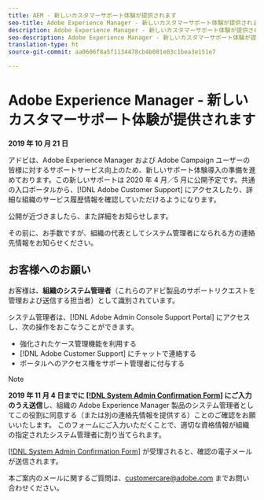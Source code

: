```yaml
---
title: AEM - 新しいカスタマーサポート体験が提供されます
seo-title: Adobe Experience Manager - 新しいカスタマーサポート体験が提供されます
description: Adobe Experience Manager - 新しいカスタマーサポート体験が提供されます
seo-description: Adobe Experience Manager - 新しいカスタマーサポート体験が提供されます
translation-type: ht
source-git-commit: aa0606f8a5f1134478cb4b081e03c1bea3e151e7

---
```



# Adobe Experience Manager - 新しいカスタマーサポート体験が提供されます

**2019 年 10 月 21 日**

アドビは、Adobe Experience Manager および Adobe Campaign ユーザーの皆様に対するサポートサービス向上のため、新しいサポート体験導入の準備を進めております。この新しいサポートは 2020 年 4 月／5 月に公開予定です。共通の入口ポータルから、[!DNL Adobe Customer Support] にアクセスしたり、詳細な組織のサービス履歴情報を確認していただけるようになります。

公開が近づきましたら、また詳細をお知らせします。

その前に、お手数ですが、組織の代表としてシステム管理者になられる方の連絡先情報をお知らせください。

## お客様へのお願い

お客様は、**組織のシステム管理者**（これらのアドビ製品のサポートリクエストを管理および送信する担当者）として識別されています。

システム管理者は、[!DNL Adobe Admin Console Support Portal] にアクセスし、次の操作をおこなうことができます。

* 強化されたケース管理機能を利用する
* [!DNL Adobe Customer Support] にチャットで連絡する
* ポータルへのアクセス権をサポート管理者に付与する

>[!NOTE]
>**2019 年 11 月 4 日までに [[!DNL System Admin Confirmation Form]](https://adobe.allegiancetech.com/cgi-bin/qwebcorporate.dll?idx=SSSVH6) にご入力のうえ送信**し、組織の Adobe Experience Manager 製品のシステム管理者としてこの役割に同意する（または別の連絡先情報を提供する）ことのご確認をお願いいたします。
>このフォームにご入力いただくことで、適切な資格情報が組織の指定されたシステム管理者に割り当てられます。

[[!DNL System Admin Confirmation Form]](https://adobe.allegiancetech.com/cgi-bin/qwebcorporate.dll?idx=SSSVH6) が受理されると、確認の電子メールが送信されます。

本ご案内のメールに関するご質問は、customercare@adobe.com までお問い合わせください。

 
